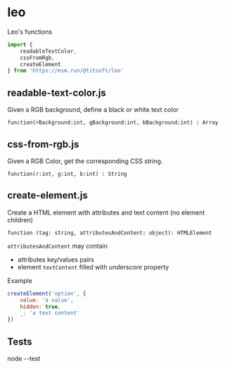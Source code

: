 # leo
Leo's functions

```javascript
import {
    readableTextColor,
    cssFromRgb,
    createElement
} from 'https://esm.run/@titsoft/leo'
```

## readable-text-color.js

Given a RGB background, define a black or white text color

```
function(rBackground:int, gBackground:int, bBackground:int) : Array
```

## css-from-rgb.js

Given a RGB Color, get the corresponding CSS string.

```
function(r:int, g:int, b:int) : String

```

## create-element.js

Create a HTML element with attributes and text content (no element children)

```
function (tag: string, attributesAndContent: object): HTMLElement
```

`attributesAndContent` may contain
- attributes key/values pairs
- element `textContent` filled with _underscore_ property


Example
``` javascript
createElement('option', {
    value: 'a value',
    hidden: true,
    _: 'a text content'
})
```
## Tests
node --test